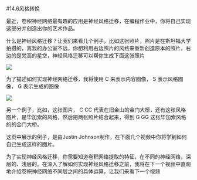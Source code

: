 #14.6风格转换

最近，卷积神经网络最有趣的应用是神经风格迁移，在编程作业中，你将自己实现这部分并创造出你的艺术作品。

什么是神经风格迁移？让我们来看几个例子，比如这张照片，照片是在斯坦福大学拍摄的，离我的办公室不远，你想利用右边照片的风格来重新创造原本的照片，右边的是梵高的星空，神经风格迁移可以帮你生成下面这张照片

![](https://cdn.jsdelivr.net/gh/tj-messi/picture/20241008115837.png)

为了描述如何实现神经网络迁移，我将使用 C 来表示内容图像， S 表示风格图像， G 表示生成的图像

![](https://cdn.jsdelivr.net/gh/tj-messi/picture/20241008115858.png)

另一个例子，比如，这张图片， C CC 代表在旧金山的金门大桥，还有这张风格图片，是毕加索的风格，然后把两张照片结合起来，得到 G GG 这张毕加索风格的的金门大桥。

这页中展示的例子，是由Justin Johnson制作，在下面几个视频中你将学到如何自己生成这样的图片。

为了实现神经风格迁移，你需要知道卷积网络提取的特征，在不同的神经网络，深层的、浅层的。在深入了解如何实现神经风格迁移之前，我将在下一个视频中直观地介绍卷积神经网络不同层之间的具体运算，让我们来看下一个视频

